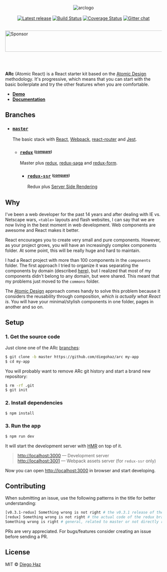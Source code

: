 <p align="center">
  <img alt="arclogo" src="https://cloud.githubusercontent.com/assets/3068563/23199029/55e9d55a-f8aa-11e6-91a2-74b82db3813c.png"><br><br>
  <a href="https://github.com/diegohaz/arc/releases/latest"><img src="https://github-release-version.herokuapp.com/github/diegohaz/arc/release.svg?style=flat-square" alt="Latest release" /></a>
  <a href="https://travis-ci.org/diegohaz/arc"><img src="https://img.shields.io/travis/diegohaz/arc/master.svg?style=flat-square" alt="Build Status" /></a>
  <a href="https://codecov.io/gh/diegohaz/arc"><img src="https://img.shields.io/codecov/c/github/diegohaz/arc.svg?style=flat-square" alt="Coverage Status" /></a>
  <a href="https://gitter.im/diegohaz/arc"><img src="https://img.shields.io/badge/chat-on%20gitter-1dce73.svg?style=flat-square" alt="Gitter chat" /></a>
</p>

<br />

<a target='_blank' rel='nofollow' href='https://app.codesponsor.io/link/tyWoocmAMXP82QQzh26Huzgu/diegohaz/arc'>
  <img alt='Sponsor' width='888' height='68' src='https://app.codesponsor.io/embed/tyWoocmAMXP82QQzh26Huzgu/diegohaz/arc.svg' />
</a>

<br /><br />

**ARc** (Atomic React) is a React starter kit based on the [Atomic Design](http://bradfrost.com/blog/post/atomic-web-design/) methodology. It's progressive, which means that you can start with the basic boilerplate and try the other features when you are comfortable.

- **[Demo](https://arc.js.org)**
- **[Documentation](https://github.com/diegohaz/arc/wiki)**

## Branches

- ### [`master`](https://github.com/diegohaz/arc)

  The basic stack with [React](https://facebook.github.io/react/), [Webpack](https://github.com/webpack/webpack), [react-router](https://github.com/ReactTraining/react-router) and [Jest](https://facebook.github.io/jest/).

  - ### [`redux`](https://github.com/diegohaz/arc/tree/redux) <sup><sub>([compare](https://github.com/diegohaz/arc/compare/master...redux?diff=split#files_bucket))</sub></sup>

    Master plus [redux](https://github.com/reactjs/redux), [redux-saga](https://github.com/yelouafi/redux-saga) and [redux-form](https://github.com/erikras/redux-form).

    - ### [`redux-ssr`](https://github.com/diegohaz/arc/tree/redux-ssr) <sup><sub>([compare](https://github.com/diegohaz/arc/compare/redux...redux-ssr?diff=split#files_bucket))</sub></sup>

      Redux plus [Server Side Rendering](https://github.com/reactjs/redux/blob/master/docs/recipes/ServerRendering.md)

## Why

I've been a web developer for the past 14 years and after dealing with IE vs. Netscape wars, `<table>` layouts and flash websites, I can say that we are now living in the best moment in web development. Web components are awesome and React makes it better.

React encourages you to create very small and pure components. However, as your project grows, you will have an increasingly complex components folder. At some point, this will be really huge and hard to maintain.

I had a React project with more than 100 components in the `components` folder. The first approach I tried to organize it was separating the components by domain (described [here](http://marmelab.com/blog/2015/12/17/react-directory-structure.html)), but I realized that most of my components didn't belong to any domain, but were shared. This meant that my problems just moved to the `commons` folder.

The [Atomic Design](http://bradfrost.com/blog/post/atomic-web-design/) approach comes handy to solve this problem because it considers the reusability through composition, *which is actually what React is*. You will have your minimal/stylish components in one folder, pages in another and so on.

## Setup

### 1. Get the source code

Just clone one of the ARc [branches](#branches):
```sh
$ git clone -b master https://github.com/diegohaz/arc my-app
$ cd my-app
```

You will probably want to remove ARc git history and start a brand new repository:
```sh
$ rm -rf .git
$ git init
```

### 2. Install dependencies

```sh
$ npm install
```

### 3. Run the app

```sh
$ npm run dev
```

It will start the development server with [HMR](https://webpack.github.io/docs/hot-module-replacement) on top of it.

> [http://localhost:3000](http://localhost:3000) — Development server<br>
> [http://localhost:3001](http://localhost:3001) — Webpack assets server (for `redux-ssr` only)<br>

Now you can open [http://localhost:3000](http://localhost:3000) in browser and start developing.

## Contributing

When submitting an issue, use the following patterns in the title for better understanding:
```bash
[v0.3.1-redux] Something wrong is not right # the v0.3.1 release of the redux branch
[redux] Something wrong is not right # the actual code of the redux branch
Something wrong is right # general, related to master or not directly related to any branch
```

PRs are very appreciated. For bugs/features consider creating an issue before sending a PR.

## License

MIT © [Diego Haz](https://github.com/diegohaz)
